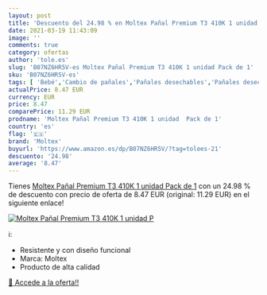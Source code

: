 ```yaml
---
layout: post
title: 'Descuento del 24.98 % en Moltex Pañal Premium T3 410K 1 unidad  P'
date: 2021-03-19 11:43:09
image: ''
comments: true
category: ofertas
author: 'tole.es'
slug: 'B07NZ6HR5V-es Moltex Pañal Premium T3 410K 1 unidad Pack de 1'
sku: 'B07NZ6HR5V-es'
tags: [ 'Bebé','Cambio de pañales','Pañales desechables','Pañales desechables para bebés','Pañales para bebé','moltex','pañal', ]
actualPrice: 8.47 EUR
currency: EUR
price: 8.47
comparePrice: 11.29 EUR
prodname: 'Moltex Pañal Premium T3 410K 1 unidad  Pack de 1'
country: 'es'
flag: '🇪🇸'
brand: 'Moltex'
buyurl: 'https://www.amazon.es/dp/B07NZ6HR5V/?tag=tolees-21'
descuento: '24.98'
average: '8.47'
---
```


Tienes [Moltex Pañal Premium T3 410K 1 unidad  Pack de 1](https://www.amazon.es/dp/B07NZ6HR5V/?tag=tolees-21) con un 24.98 % de descuento con precio de oferta de 8.47 EUR (original: 11.29 EUR) en el siguiente enlace!

[![Moltex Pañal Premium T3 410K 1 unidad  P]()](https://www.amazon.es/dp/B07NZ6HR5V/?tag=tolees-21)

ℹ️:

- Resistente y con diseño funcional
- Marca: Moltex
- Producto de alta calidad

[🛒 Accede a la oferta!!](https://www.amazon.es/dp/B07NZ6HR5V/?tag=tolees-21)
